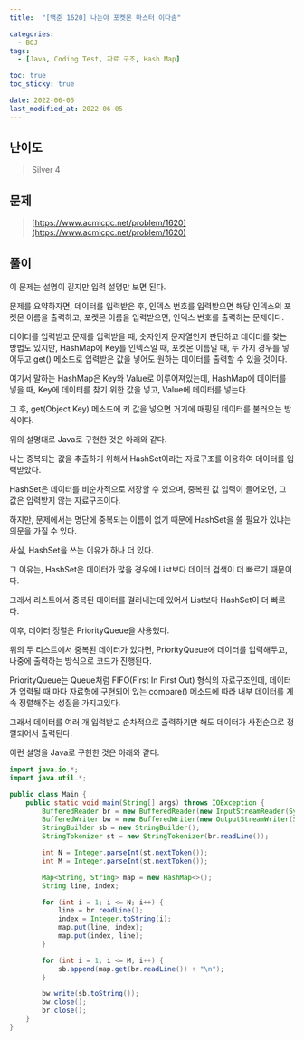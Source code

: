 ```yaml
---
title:  "[백준 1620] 나는야 포켓몬 마스터 이다솜"

categories:
  - BOJ
tags:
  - [Java, Coding Test, 자료 구조, Hash Map]

toc: true
toc_sticky: true

date: 2022-06-05
last_modified_at: 2022-06-05
---
```



## 난이도

> Silver 4

## 문제

> [https://www.acmicpc.net/problem/1620](https://www.acmicpc.net/problem/1620)

## 풀이

이 문제는 설명이 길지만 입력 설명만 보면 된다.

문제를 요약하자면, 데이터를 입력받은 후, 인덱스 번호를 입력받으면 해당 인덱스의 포켓몬 이름을 출력하고, 포켓몬 이름을 입력받으면, 인덱스 번호를 출력하는 문제이다.

데이터를 입력받고 문제를 입력받을 때, 숫자인지 문자열인지 판단하고 데이터를 찾는 방법도 있지만, HashMap에 Key를 인덱스일 때, 포켓몬 이름일 때, 두 가지 경우를 넣어두고 get() 메소드로 입력받은 값을 넣어도 원하는 데이터를 출력할 수 있을 것이다.

여기서 말하는 HashMap은 Key와 Value로 이루어져있는데, HashMap에 데이터를 넣을 때, Key에 데이터를 찾기 위한 값을 넣고, Value에 데이터를 넣는다.

그 후, get(Object Key) 메소드에 키 값을 넣으면 거기에 매핑된 데이터를 불러오는 방식이다.

위의 설명대로 Java로 구현한 것은 아래와 같다.

나는 중복되는 값을 추출하기 위해서 HashSet이라는 자료구조를 이용하여 데이터를 입력받았다.

HashSet은 데이터를 비순차적으로 저장할 수 있으며, 중복된 값 입력이 들어오면, 그 값은 입력받지 않는 자료구조이다.

하지만, 문제에서는 명단에 중복되는 이름이 없기 때문에 HashSet을 쓸 필요가 있냐는 의문을 가질 수 있다.

사실, HashSet을 쓰는 이유가 하나 더 있다.

그 이유는, HashSet은 데이터가 많을 경우에 List보다 데이터 검색이 더 빠르기 때문이다.

그래서 리스트에서 중복된 데이터를 걸러내는데 있어서 List보다 HashSet이 더 빠르다.

이후, 데이터 정렬은 PriorityQueue을 사용했다.

위의 두 리스트에서 중복된 데이터가 있다면, PriorityQueue에 데이터를 입력해두고, 나중에 출력하는 방식으로 코드가 진행된다.

PriorityQueue는 Queue처럼 FIFO(First In First Out) 형식의 자료구조인데, 데이터가 입력될 때 마다 자료형에 구현되어 있는 compare() 메소드에 따라 내부 데이터를 계속 정렬해주는 성질을 가지고있다.

그래서 데이터를 여러 개 입력받고 순차적으로 출력하기만 해도 데이터가 사전순으로 정렬되어서 출력된다.

이런 설명을 Java로 구현한 것은 아래와 같다.

```java
import java.io.*;
import java.util.*;

public class Main {
    public static void main(String[] args) throws IOException {
        BufferedReader br = new BufferedReader(new InputStreamReader(System.in));
        BufferedWriter bw = new BufferedWriter(new OutputStreamWriter(System.out));
        StringBuilder sb = new StringBuilder();
        StringTokenizer st = new StringTokenizer(br.readLine());

        int N = Integer.parseInt(st.nextToken());
        int M = Integer.parseInt(st.nextToken());

        Map<String, String> map = new HashMap<>();
        String line, index;

        for (int i = 1; i <= N; i++) {
            line = br.readLine();
            index = Integer.toString(i);
            map.put(line, index);
            map.put(index, line);
        }

        for (int i = 1; i <= M; i++) {
            sb.append(map.get(br.readLine()) + "\n");
        }

        bw.write(sb.toString());
        bw.close();
        br.close();
    }
}
```
